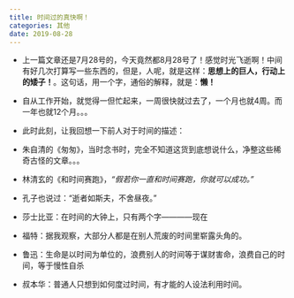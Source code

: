 ```yaml
---
title: 时间过的真快啊！
categories: 其他
date: 2019-08-28
---
```


* 上一篇文章还是7月28号的，今天竟然都8月28号了！感觉时光飞逝啊！中间有好几次打算写一些东西的，但是，人呢，就是这样：**思想上的巨人，行动上的矮子！**。这句话，用一个字，通俗的解释，就是：**懒！**

* 自从工作开始，就觉得一但忙起来，一周很快就过去了，一个月也就4周。而一年也就12个月。。。

* 此时此刻，让我回想一下前人对于时间的描述：

* 朱自清的《匆匆》，当时念书时，完全不知道这货到底想说什么，净整这些稀奇古怪的文章。。。

* 林清玄的《和时间赛跑》，*“假若你一直和时间赛跑，你就可以成功。”*

* 孔子也说过：“逝者如斯夫，不舍昼夜。”

* 莎士比亚：在时间的大钟上，只有两个字————现在

* 福特：据我观察，大部分人都是在别人荒废的时间里崭露头角的。

* 鲁迅：生命是以时间为单位的，浪费别人的时间等于谋财害命，浪费自己的时间，等于慢性自杀

* 叔本华：普通人只想到如何度过时间，有才能的人设法利用时间。 
